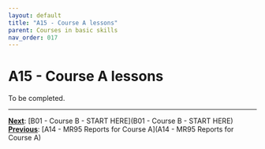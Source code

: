 ```yaml
---
layout: default
title: "A15 - Course A lessons"
parent: Courses in basic skills
nav_order: 017
---
```


# A15 - Course A lessons

To be completed.  


---
**<u>Next</u>**: [B01 - Course B - START HERE](B01 - Course B - START HERE)   
**<u>Previous</u>**: [A14 - MR95 Reports for Course A](A14 - MR95 Reports for Course A)  
